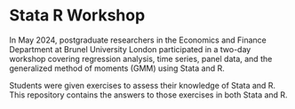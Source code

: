 # Stata R Workshop

In May 2024, postgraduate researchers in the Economics and Finance Department at Brunel University London participated in a two-day workshop covering regression analysis, time series, panel data, and the generalized method of moments (GMM) using Stata and R.

Students were given exercises to assess their knowledge of Stata and R. This repository contains the answers to those exercises in both Stata and R.
